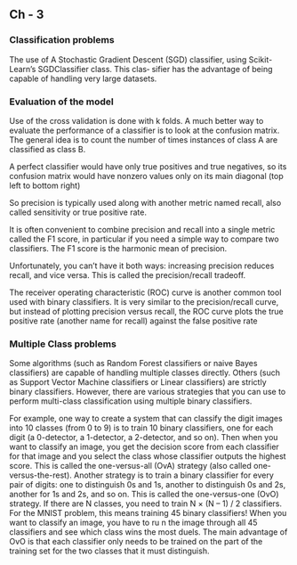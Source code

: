 ## Ch - 3 

### Classification problems 
The use of A Stochastic Gradient Descent (SGD) classifier, using Scikit-Learn’s SGDClassifier class. This clas‐
sifier has the advantage of being capable of handling very large datasets.

### Evaluation of the model 
Use of the cross validation is done with k folds. A much better way to evaluate the performance of a classifier is to look at the confusion matrix. The general idea is to count the number of times instances of class A are classified as class B.

A perfect classifier would have only true positives and true
negatives, so its confusion matrix would have nonzero values only on its main diagonal (top left to bottom right)

So precision is typically used along with another metric named recall, also called sensitivity or true positive rate.

It is often convenient to combine precision and recall into a single metric called the F1 score, in particular if you need a simple way to compare two classifiers. The F1 score is
the harmonic mean of precision. 

Unfortunately, you can’t have it both ways: increasing precision reduces recall, and
vice versa. This is called the precision/recall tradeoff.

The receiver operating characteristic (ROC) curve is another common tool used with
binary classifiers. It is very similar to the precision/recall curve, but instead of plotting precision versus recall, the ROC curve plots the true positive rate (another name
for recall) against the false positive rate

### Multiple Class problems 
Some algorithms (such as Random Forest classifiers or naive Bayes classifiers) are
capable of handling multiple classes directly. Others (such as Support Vector Machine
classifiers or Linear classifiers) are strictly binary classifiers. However, there are various strategies that you can use to perform multi-class classification using multiple
binary classifiers.

For example, one way to create a system that can classify the digit images into 10
classes (from 0 to 9) is to train 10 binary classifiers, one for each digit (a 0-detector, a
1-detector, a 2-detector, and so on). Then when you want to classify an image, you get
the decision score from each classifier for that image and you select the class whose
classifier outputs the highest score. This is called the one-versus-all (OvA) strategy
(also called one-versus-the-rest).
Another strategy is to train a binary classifier for every pair of digits: one to distinguish 0s and 1s, another to distinguish 0s and 2s, another for 1s and 2s, and so on.
This is called the one-versus-one (OvO) strategy. If there are N classes, you need to
train N × (N – 1) / 2 classifiers. For the MNIST problem, this means training 45
binary classifiers! When you want to classify an image, you have to ru	n the image
through all 45 classifiers and see which class wins the most duels. The main advantage of OvO is that each classifier only needs to be trained on the part of the training
set for the two classes that it must distinguish.







